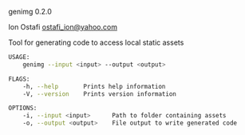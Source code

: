 genimg 0.2.0

Ion Ostafi <ostafi_ion@yahoo.com>

Tool for generating code to access local static assets

```sh
USAGE:
    genimg --input <input> --output <output>

FLAGS:
    -h, --help       Prints help information
    -V, --version    Prints version information

OPTIONS:
    -i, --input <input>      Path to folder containing assets
    -o, --output <output>    File output to write generated code
```
